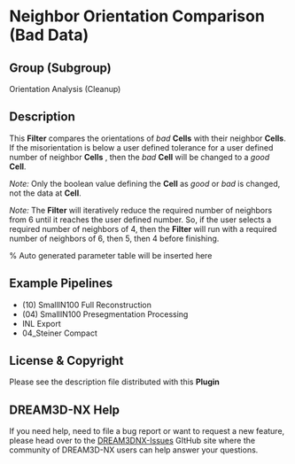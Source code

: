 # Neighbor Orientation Comparison (Bad Data)

## Group (Subgroup)

Orientation Analysis (Cleanup)

## Description

This **Filter** compares the orientations of *bad* **Cells** with their neighbor **Cells**.  If the misorientation is below a user defined tolerance for a user defined number of neighbor **Cells** , then the *bad* **Cell** will be changed to a *good* **Cell**.

*Note:* Only the boolean value defining the **Cell** as *good* or *bad* is changed, not the data at **Cell**.

*Note:* The **Filter** will iteratively reduce the required number of neighbors from 6 until it reaches the user defined number. So, if the user selects a required number of neighbors of 4, then the **Filter** will run with a required number of neighbors of 6, then 5, then 4 before finishing.  

% Auto generated parameter table will be inserted here

## Example Pipelines

+ (10) SmallIN100 Full Reconstruction
+ (04) SmallIN100 Presegmentation Processing
+ INL Export
+ 04_Steiner Compact

## License & Copyright

Please see the description file distributed with this **Plugin**

## DREAM3D-NX Help

If you need help, need to file a bug report or want to request a new feature, please head over to the [DREAM3DNX-Issues](https://github.com/BlueQuartzSoftware/DREAM3DNX-Issues/discussions) GItHub site where the community of DREAM3D-NX users can help answer your questions.
